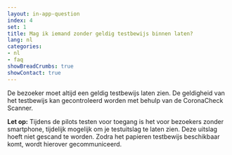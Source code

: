 ```yaml
---
layout: in-app-question
index: 4
set: 1
title: Mag ik iemand zonder geldig testbewijs binnen laten? 
lang: nl
categories:
- nl
- faq
showBreadCrumbs: true
showContact: true
---
```

De bezoeker moet altijd een geldig testbewijs laten zien. De geldigheid van het testbewijs kan gecontroleerd worden met behulp van de CoronaCheck Scanner.

**Let op:** Tijdens de pilots testen voor toegang is het voor bezoekers zonder smartphone, tijdelijk mogelijk om je testuitslag te laten zien. Deze uitslag hoeft niet gescand te worden. Zodra het papieren testbewijs beschikbaar komt, wordt hierover gecommuniceerd. 
